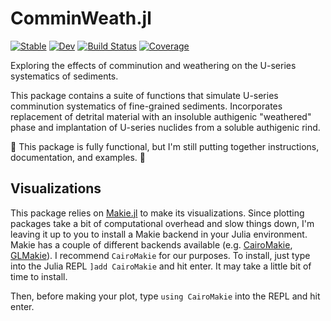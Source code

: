# ComminWeath.jl

[![Stable](https://img.shields.io/badge/docs-stable-blue.svg)](https://GrahamEdwards.github.io/ComminWeath.jl/stable/)
[![Dev](https://img.shields.io/badge/docs-dev-blue.svg)](https://GrahamEdwards.github.io/ComminWeath.jl/dev/)
[![Build Status](https://github.com/GrahamEdwards/ComminWeath.jl/actions/workflows/CI.yml/badge.svg?branch=main)](https://github.com/GrahamEdwards/ComminWeath.jl/actions/workflows/CI.yml?query=branch%3Amain)
[![Coverage](https://codecov.io/gh/GrahamEdwards/ComminWeath.jl/branch/main/graph/badge.svg)](https://codecov.io/gh/GrahamEdwards/ComminWeath.jl)

Exploring the effects of comminution and weathering on the U-series systematics of sediments.

This package contains a suite of functions that simulate U-series comminution systematics of fine-grained sediments. Incorporates replacement of detrital material with an insoluble authigenic "weathered" phase and implantation of U-series nuclides from a soluble authigenic rind.

🚧 This package is fully functional, but I'm still putting together instructions, documentation, and examples. 🚧

## Visualizations
This package relies on [Makie.jl](https://docs.makie.org/stable/) to make its visualizations. Since plotting packages take a bit of computational overhead and slow things down, I'm leaving it up to you to install a Makie backend in your Julia environment. Makie has a couple of different backends available (e.g. [CairoMakie](https://docs.makie.org/stable/documentation/backends/cairomakie/), [GLMakie](https://docs.makie.org/stable/documentation/backends/glmakie/)). I recommend `CairoMakie` for our purposes. To install, just type into the Julia REPL `]add CairoMakie` and hit enter. It may take a little bit of time to install.

Then, before making your plot, type `using CairoMakie` into the REPL and hit enter.